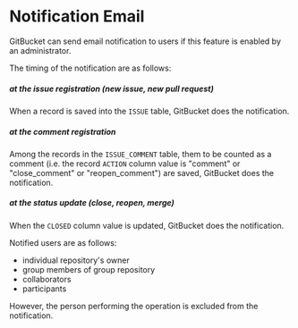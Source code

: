 Notification Email
========

GitBucket can send email notification to users if this feature is enabled by an administrator.

The timing of the notification are as follows:

##### at the issue registration (new issue, new pull request)
When a record is saved into the ```ISSUE``` table, GitBucket does the notification.

##### at the comment registration
Among the records in the ```ISSUE_COMMENT``` table, them to be counted as a comment (i.e. the record ```ACTION``` column value is "comment" or "close_comment" or "reopen_comment") are saved, GitBucket does the notification.

##### at the status update (close, reopen, merge)
When the ```CLOSED``` column value is updated, GitBucket does the notification.

Notified users are as follows:

* individual repository's owner
* group members of group repository
* collaborators
* participants

However, the person performing the operation is excluded from the notification.
